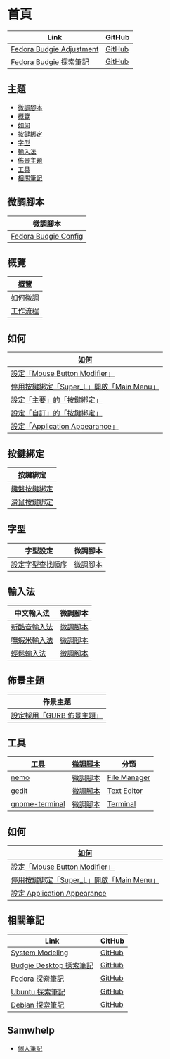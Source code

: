 

# 首頁

| Link | GitHub |
| ---- | ------ |
| [Fedora Budgie Adjustment](https://samwhelp.github.io/fedora-budgie-adjustment/) | [GitHub](https://github.com/samwhelp/fedora-budgie-adjustment) |
| [Fedora Budgie 探索筆記](https://samwhelp.github.io/note-about-fedora-budgie/) | [GitHub](https://github.com/samwhelp/note-about-fedora-budgie) |




## 主題

* [微調腳本](#微調腳本)
* [概覽](#概覽)
* [如何](#如何)
* [按鍵綁定](#按鍵綁定)
* [字型](#字型)
* [輸入法](#輸入法)
* [佈景主題](#佈景主題)
* [工具](#工具)
* [相關筆記](#相關筆記)




## 微調腳本

| 微調腳本 |
| -------- |
| [Fedora Budgie Config](https://github.com/samwhelp/fedora-budgie-adjustment/tree/main) |




## 概覽

| [概覽](https://samwhelp.github.io/note-about-fedora-budgie/read/guide.html) |
| ----------------- |
| [如何微調](https://samwhelp.github.io/note-about-fedora-budgie/read/guide/customize.html) |
| [工作流程](https://samwhelp.github.io/note-about-fedora-budgie/read/guide/workflow.html) |




## 如何

| [如何](https://samwhelp.github.io/note-about-fedora-budgie/read/howto.html) |
| ------- |
| [設定「Mouse Button Modifier」](https://samwhelp.github.io/note-about-fedora-budgie/read/howto/config-mouse-button-modifier.html) |
| [停用按鍵綁定「Super_L」開啟「Main Menu」](https://samwhelp.github.io/note-about-fedora-budgie/read/howto/disable-keybind-open-main-menu.html) |
| [設定「主要」的「按鍵綁定」](https://samwhelp.github.io/note-about-fedora-budgie/read/howto/config-keybind/config-keybind-main.html) |
| [設定「自訂」的「按鍵綁定」](https://samwhelp.github.io/note-about-fedora-budgie/read/howto/config-keybind/config-keybind-custom.html) |
| [設定「Application Appearance」](https://samwhelp.github.io/note-about-fedora-budgie/read/howto/config-application-appearance.html) |




## 按鍵綁定

| 按鍵綁定 |
| --- |
| [鍵盤按鍵綁定](https://samwhelp.github.io/note-about-fedora-budgie/read/config/keybind.html) |
| [滑鼠按鍵綁定](https://samwhelp.github.io/note-about-fedora-budgie/read/config/mousebind.html) |




## 字型

| 字型設定 | 微調腳本 |
| -------- | -------- |
| [設定字型查找順序](https://samwhelp.github.io/note-about-fedora-budgie/read/subject/font/config/font-match-order.html) | [微調腳本](https://github.com/samwhelp/fedora-budgie-adjustment/tree/main/prototype/main/font-config/font-match-order) |




## 輸入法

| 中文輸入法 | 微調腳本 |
| ---------- | -------- |
| [新酷音輸入法](https://samwhelp.github.io/note-about-fedora-budgie/read/subject/input-method/fcitx5/module/fcitx5-chewing.html) | [微調腳本](https://github.com/samwhelp/fedora-budgie-adjustment/tree/main/prototype/main/im-config/fcitx5/fcitx5-chewing) |
| [嘸蝦米輸入法](https://samwhelp.github.io/note-about-fedora-budgie/read/subject/input-method/fcitx5/table/fcitx5-table-boshiamy.html) | [微調腳本](https://github.com/samwhelp/fedora-budgie-adjustment/tree/main/prototype/main/im-config/fcitx5/fcitx5-table-boshiamy) |
| [輕鬆輸入法](https://samwhelp.github.io/note-about-fedora-budgie/read/subject/input-method/fcitx5/table/fcitx5-table-easy-large.html) | [微調腳本](https://github.com/samwhelp/fedora-budgie-adjustment/tree/main/prototype/main/im-config/fcitx5/fcitx5-table-easy-large) |




## 佈景主題

| 佈景主題 |
| -------- |
| [設定採用「GURB 佈景主題」](https://samwhelp.github.io/note-about-fedora-budgie/read/subject/grub.html) |




## 工具

| [工具](https://samwhelp.github.io/note-about-fedora-budgie/read/subject/tool.html) | [微調腳本](https://github.com/samwhelp/fedora-budgie-adjustment/tree/main/prototype/main/tool-config) | 分類 |
| --- | --- | --- |
| [nemo](https://samwhelp.github.io/note-about-fedora-budgie/read/subject/tool/file-manager/nemo.html) | [微調腳本](https://github.com/samwhelp/fedora-budgie-adjustment/tree/main/prototype/main/tool-config/part/nemo) | [File Manager](https://samwhelp.github.io/note-about-fedora-budgie/read/subject/tool/file-manager.html) |
| [gedit](https://samwhelp.github.io/note-about-fedora-budgie/read/subject/tool/text-editor/gedit.html) | [微調腳本](https://github.com/samwhelp/fedora-budgie-adjustment/tree/main/prototype/main/tool-config/part/gedit) | [Text Editor](https://samwhelp.github.io/note-about-fedora-budgie/read/subject/tool/text-editor.html) |
| [gnome-terminal](https://samwhelp.github.io/note-about-fedora-budgie/read/subject/tool/terminal/gnome-terminal.html) | [微調腳本](https://github.com/samwhelp/fedora-budgie-adjustment/tree/main/prototype/main/tool-config/part/gnome-terminal) | [Terminal](https://samwhelp.github.io/note-about-fedora-budgie/read/subject/tool/terminal.html) |




## 如何

| [如何](https://samwhelp.github.io/note-about-fedora-budgie/read/howto.html) |
| ------- |
| [設定「Mouse Button Modifier」](https://samwhelp.github.io/note-about-fedora-budgie/read/howto/config-mouse-button-modifier.html) |
| [停用按鍵綁定「Super_L」開啟「Main Menu」](https://samwhelp.github.io/note-about-fedora-budgie/read/howto/disable-keybind-open-main-menu.html) |
| [設定 Application Appearance](https://samwhelp.github.io/note-about-fedora-budgie/read/howto/config-application-appearance.html) |




## 相關筆記

| Link | GitHub |
| ---- | ------ |
| [System Modeling](https://samwhelp.github.io/system-modeling/) | [GitHub](https://github.com/samwhelp/system-modeling) |
| [Budgie Desktop 探索筆記](https://samwhelp.github.io/note-about-budgie/) | [GitHub](https://github.com/samwhelp/note-about-budgie) |
| [Fedora 探索筆記](https://samwhelp.github.io/note-about-fedora/) | [GitHub](https://github.com/samwhelp/note-about-fedora) |
| [Ubuntu 探索筆記](https://samwhelp.github.io/note-about-ubuntu/) | [GitHub](https://github.com/samwhelp/note-about-ubuntu) |
| [Debian 探索筆記](https://samwhelp.github.io/note-about-debian/) | [GitHub](https://github.com/samwhelp/note-about-debian) |




## Samwhelp

* [個人筆記](https://samwhelp.github.io/book/)
